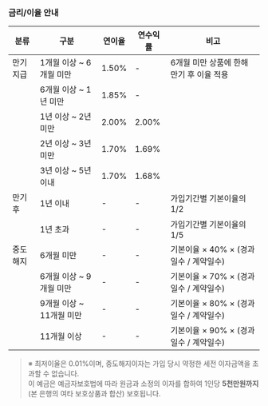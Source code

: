 ### 금리/이율 안내

| 분류     | 구분                 | 연이율 | 연수익률 | 비고                               |
|----------|----------------------|--------|----------|------------------------------------|
| 만기지급 | 1개월 이상 ~ 6개월 미만 | 1.50%  | -        | 6개월 미만 상품에 한해 만기 후 이율 적용 |
|          | 6개월 이상 ~ 1년 미만   | 1.85%  | -        |                                    |
|          | 1년 이상 ~ 2년 미만    | 2.00%  | 2.00%    |                                    |
|          | 2년 이상 ~ 3년 미만    | 1.70%  | 1.69%    |                                    |
|          | 3년 이상 ~ 5년 이내    | 1.70%  | 1.68%    |                                    |
| 만기후   | 1년 이내              | -      | -        | 가입기간별 기본이율의 1/2         |
|          | 1년 초과              | -      | -        | 가입기간별 기본이율의 1/5         |
| 중도해지 | 6개월 미만            | -      | -        | 기본이율 × 40% × (경과일수 / 계약일수) |
|          | 6개월 이상 ~ 9개월 미만 | -      | -        | 기본이율 × 70% × (경과일수 / 계약일수) |
|          | 9개월 이상 ~ 11개월 미만 | -      | -        | 기본이율 × 80% × (경과일수 / 계약일수) |
|          | 11개월 이상           | -      | -        | 기본이율 × 90% × (경과일수 / 계약일수) |

> ※ 최저이율은 0.01%이며, 중도해지이자는 가입 당시 약정한 세전 이자금액을 초과할 수 없습니다.  
> 이 예금은 예금자보호법에 따라 원금과 소정의 이자를 합하여 1인당 **5천만원까지** (본 은행의 여타 보호상품과 합산) 보호됩니다.